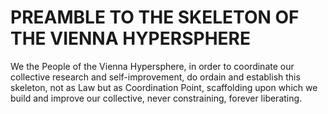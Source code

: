 # PREAMBLE TO THE SKELETON OF THE VIENNA HYPERSPHERE
We the People of the Vienna Hypersphere, in order to coordinate our collective research and self-improvement, do ordain and establish this skeleton, not as Law but as Coordination Point, scaffolding upon which we build and improve our collective, never constraining, forever liberating.
